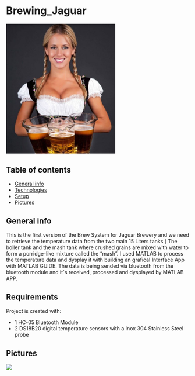 
<h1> Brewing_Jaguar</h1>

<img src="https://github.com/NorberMV/Brewing_Jaguar/blob/master/beer_1.jpg" width="300">

## Table of contents
* [General info](#general-info)
* [Technologies](#technologies)
* [Setup](#setup)
* [Pictures](#Pictures)

## General info
This is the first version of the Brew System for Jaguar Brewery and we need to retrieve the temperature data from the two main 15 Liters tanks ( The boiler tank and the mash tank where crushed grains are mixed with water to form a porridge-like mixture called the “mash”. I used MATLAB to process the temperature data and dysplay it with building an grafical Interface App with MATLAB GUIDE.
The data is being sended via bluetooth from the bluetooth module and it´s received, processed and dysplayed by MATLAB
APP.

	
## Requirements
Project is created with:
* 1 HC-05 Bluetooth Module
* 2 DS18B20 digital temperature sensors with a Inox 304 Stainless Steel probe


## Pictures

<img src="https://github.com/NorberMV/Brewing_Jaguar/blob/master/beerSys.gif" width="500">

